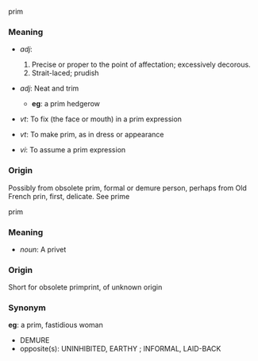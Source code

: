 prim
### Meaning
+ _adj_:
   1. Precise or proper to the point of affectation; excessively decorous.
   2. Strait-laced; prudish
+ _adj_: Neat and trim
    + __eg__: a prim hedgerow

+ _vt_: To fix (the face or mouth) in a prim expression
+ _vt_: To make prim, as in dress or appearance
+ _vi_: To assume a prim expression

### Origin

Possibly from obsolete prim, formal or demure person, perhaps from Old French prin, first, delicate. See prime

prim
### Meaning
+ _noun_: A privet

### Origin

Short for obsolete primprint, of unknown origin

### Synonym

__eg__: a prim, fastidious woman

+ DEMURE
+ opposite(s): UNINHIBITED, EARTHY ; INFORMAL, LAID-BACK


